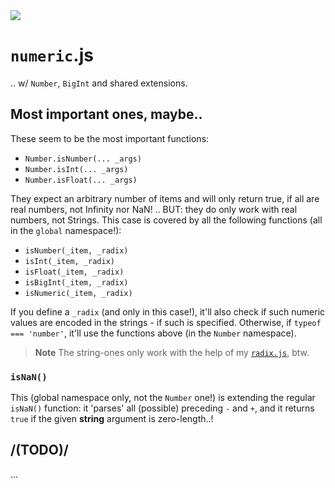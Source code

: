 <img src="https://kekse.biz/github.php?draw&text=`Numeric`&override=github:v4" />

# `numeric`.js
.. w/ `Number`, `BigInt` and shared extensions.

## Most important ones, maybe..
These seem to be the most important functions:

* `Number.isNumber(... _args)`
* `Number.isInt(... _args)`
* `Number.isFloat(... _args)`

They expect an arbitrary number of items and will only return true,
if all are real numbers, not Infinity nor NaN! .. BUT: they do only
work with real numbers, not Strings. This case is covered by all the
following functions (all in the `global` namespace!):

* `isNumber(_item, _radix)`
* `isInt(_item, _radix)`
* `isFloat(_item, _radix)`
* `isBigInt(_item, _radix)`
* `isNumeric(_item, _radix)`

If you define a `_radix` (and only in this case!), it'll also check if such numeric values
are encoded in the strings - if such is specified. Otherwise, if `typeof === 'number'`, it'll
use the functions above (in the `Number` namespace).

> **Note**
> The string-ones only work with the help of my [`radix.js`](../radix.md), btw.

### **`isNaN()`**
This (global namespace only, not the `Number` one!) is extending the regular
`isNaN()` function: it 'parses' all (possible) preceding `-` and `+`, and it
returns `true` if the given **string** argument is zero-length..!

## /(TODO)/
...
